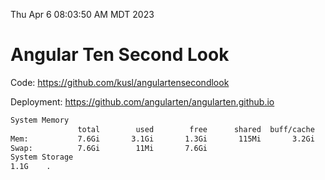 Thu Apr  6 08:03:50 AM MDT 2023

# Angular Ten Second Look

Code: https://github.com/kusl/angulartensecondlook

Deployment: https://github.com/angularten/angularten.github.io

```bash
System Memory
               total        used        free      shared  buff/cache   available
Mem:           7.6Gi       3.1Gi       1.3Gi       115Mi       3.2Gi       4.1Gi
Swap:          7.6Gi        11Mi       7.6Gi
System Storage
1.1G	.
```
